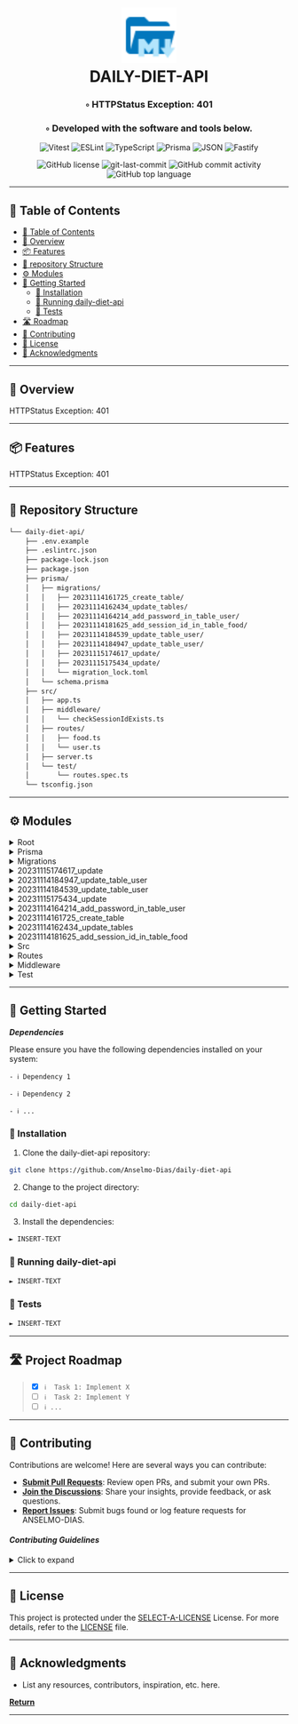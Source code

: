 <div align="center">
<h1 align="center">
<img src="https://raw.githubusercontent.com/PKief/vscode-material-icon-theme/ec559a9f6bfd399b82bb44393651661b08aaf7ba/icons/folder-markdown-open.svg" width="100" />
<br>DAILY-DIET-API</h1>
<h3>◦ HTTPStatus Exception: 401</h3>
<h3>◦ Developed with the software and tools below.</h3>

<p align="center">
<img src="https://img.shields.io/badge/Vitest-6E9F18.svg?style=flat-square&logo=Vitest&logoColor=white" alt="Vitest" />
<img src="https://img.shields.io/badge/ESLint-4B32C3.svg?style=flat-square&logo=ESLint&logoColor=white" alt="ESLint" />
<img src="https://img.shields.io/badge/TypeScript-3178C6.svg?style=flat-square&logo=TypeScript&logoColor=white" alt="TypeScript" />
<img src="https://img.shields.io/badge/Prisma-2D3748.svg?style=flat-square&logo=Prisma&logoColor=white" alt="Prisma" />
<img src="https://img.shields.io/badge/JSON-000000.svg?style=flat-square&logo=JSON&logoColor=white" alt="JSON" />
<img src="https://img.shields.io/badge/Fastify-000000.svg?style=flat-square&logo=Fastify&logoColor=white" alt="Fastify" />
</p>
<img src="https://img.shields.io/github/license/Anselmo-Dias/daily-diet-api?style=flat-square&color=5D6D7E" alt="GitHub license" />
<img src="https://img.shields.io/github/last-commit/Anselmo-Dias/daily-diet-api?style=flat-square&color=5D6D7E" alt="git-last-commit" />
<img src="https://img.shields.io/github/commit-activity/m/Anselmo-Dias/daily-diet-api?style=flat-square&color=5D6D7E" alt="GitHub commit activity" />
<img src="https://img.shields.io/github/languages/top/Anselmo-Dias/daily-diet-api?style=flat-square&color=5D6D7E" alt="GitHub top language" />
</div>

---

## 📖 Table of Contents
- [📖 Table of Contents](#-table-of-contents)
- [📍 Overview](#-overview)
- [📦 Features](#-features)
- [📂 repository Structure](#-repository-structure)
- [⚙️ Modules](#modules)
- [🚀 Getting Started](#-getting-started)
    - [🔧 Installation](#-installation)
    - [🤖 Running daily-diet-api](#-running-daily-diet-api)
    - [🧪 Tests](#-tests)
- [🛣 Roadmap](#-roadmap)
- [🤝 Contributing](#-contributing)
- [📄 License](#-license)
- [👏 Acknowledgments](#-acknowledgments)

---


## 📍 Overview

HTTPStatus Exception: 401

---

## 📦 Features

HTTPStatus Exception: 401

---


## 📂 Repository Structure

```sh
└── daily-diet-api/
    ├── .env.example
    ├── .eslintrc.json
    ├── package-lock.json
    ├── package.json
    ├── prisma/
    │   ├── migrations/
    │   │   ├── 20231114161725_create_table/
    │   │   ├── 20231114162434_update_tables/
    │   │   ├── 20231114164214_add_password_in_table_user/
    │   │   ├── 20231114181625_add_session_id_in_table_food/
    │   │   ├── 20231114184539_update_table_user/
    │   │   ├── 20231114184947_update_table_user/
    │   │   ├── 20231115174617_update/
    │   │   ├── 20231115175434_update/
    │   │   └── migration_lock.toml
    │   └── schema.prisma
    ├── src/
    │   ├── app.ts
    │   ├── middleware/
    │   │   └── checkSessionIdExists.ts
    │   ├── routes/
    │   │   ├── food.ts
    │   │   └── user.ts
    │   ├── server.ts
    │   └── test/
    │       └── routes.spec.ts
    └── tsconfig.json

```

---


## ⚙️ Modules

<details closed><summary>Root</summary>

| File                                                                                            | Summary                   |
| ---                                                                                             | ---                       |
| [.eslintrc.json](https://github.com/Anselmo-Dias/daily-diet-api/blob/main/.eslintrc.json)       | HTTPStatus Exception: 401 |
| [.env.example](https://github.com/Anselmo-Dias/daily-diet-api/blob/main/.env.example)           | HTTPStatus Exception: 401 |
| [package.json](https://github.com/Anselmo-Dias/daily-diet-api/blob/main/package.json)           | HTTPStatus Exception: 401 |
| [package-lock.json](https://github.com/Anselmo-Dias/daily-diet-api/blob/main/package-lock.json) | HTTPStatus Exception: 401 |
| [tsconfig.json](https://github.com/Anselmo-Dias/daily-diet-api/blob/main/tsconfig.json)         | HTTPStatus Exception: 401 |

</details>

<details closed><summary>Prisma</summary>

| File                                                                                           | Summary                   |
| ---                                                                                            | ---                       |
| [schema.prisma](https://github.com/Anselmo-Dias/daily-diet-api/blob/main/prisma/schema.prisma) | HTTPStatus Exception: 401 |

</details>

<details closed><summary>Migrations</summary>

| File                                                                                                                  | Summary                   |
| ---                                                                                                                   | ---                       |
| [migration_lock.toml](https://github.com/Anselmo-Dias/daily-diet-api/blob/main/prisma/migrations/migration_lock.toml) | HTTPStatus Exception: 401 |

</details>

<details closed><summary>20231115174617_update</summary>

| File                                                                                                                            | Summary                   |
| ---                                                                                                                             | ---                       |
| [migration.sql](https://github.com/Anselmo-Dias/daily-diet-api/blob/main/prisma/migrations/20231115174617_update/migration.sql) | HTTPStatus Exception: 401 |

</details>

<details closed><summary>20231114184947_update_table_user</summary>

| File                                                                                                                                       | Summary                   |
| ---                                                                                                                                        | ---                       |
| [migration.sql](https://github.com/Anselmo-Dias/daily-diet-api/blob/main/prisma/migrations/20231114184947_update_table_user/migration.sql) | HTTPStatus Exception: 401 |

</details>

<details closed><summary>20231114184539_update_table_user</summary>

| File                                                                                                                                       | Summary                   |
| ---                                                                                                                                        | ---                       |
| [migration.sql](https://github.com/Anselmo-Dias/daily-diet-api/blob/main/prisma/migrations/20231114184539_update_table_user/migration.sql) | HTTPStatus Exception: 401 |

</details>

<details closed><summary>20231115175434_update</summary>

| File                                                                                                                            | Summary                   |
| ---                                                                                                                             | ---                       |
| [migration.sql](https://github.com/Anselmo-Dias/daily-diet-api/blob/main/prisma/migrations/20231115175434_update/migration.sql) | HTTPStatus Exception: 401 |

</details>

<details closed><summary>20231114164214_add_password_in_table_user</summary>

| File                                                                                                                                                | Summary                   |
| ---                                                                                                                                                 | ---                       |
| [migration.sql](https://github.com/Anselmo-Dias/daily-diet-api/blob/main/prisma/migrations/20231114164214_add_password_in_table_user/migration.sql) | HTTPStatus Exception: 401 |

</details>

<details closed><summary>20231114161725_create_table</summary>

| File                                                                                                                                  | Summary                   |
| ---                                                                                                                                   | ---                       |
| [migration.sql](https://github.com/Anselmo-Dias/daily-diet-api/blob/main/prisma/migrations/20231114161725_create_table/migration.sql) | HTTPStatus Exception: 401 |

</details>

<details closed><summary>20231114162434_update_tables</summary>

| File                                                                                                                                   | Summary                   |
| ---                                                                                                                                    | ---                       |
| [migration.sql](https://github.com/Anselmo-Dias/daily-diet-api/blob/main/prisma/migrations/20231114162434_update_tables/migration.sql) | HTTPStatus Exception: 401 |

</details>

<details closed><summary>20231114181625_add_session_id_in_table_food</summary>

| File                                                                                                                                                  | Summary                   |
| ---                                                                                                                                                   | ---                       |
| [migration.sql](https://github.com/Anselmo-Dias/daily-diet-api/blob/main/prisma/migrations/20231114181625_add_session_id_in_table_food/migration.sql) | HTTPStatus Exception: 401 |

</details>

<details closed><summary>Src</summary>

| File                                                                                | Summary                   |
| ---                                                                                 | ---                       |
| [app.ts](https://github.com/Anselmo-Dias/daily-diet-api/blob/main/src/app.ts)       | HTTPStatus Exception: 401 |
| [server.ts](https://github.com/Anselmo-Dias/daily-diet-api/blob/main/src/server.ts) | HTTPStatus Exception: 401 |

</details>

<details closed><summary>Routes</summary>

| File                                                                                   | Summary                   |
| ---                                                                                    | ---                       |
| [food.ts](https://github.com/Anselmo-Dias/daily-diet-api/blob/main/src/routes/food.ts) | HTTPStatus Exception: 401 |
| [user.ts](https://github.com/Anselmo-Dias/daily-diet-api/blob/main/src/routes/user.ts) | HTTPStatus Exception: 401 |

</details>

<details closed><summary>Middleware</summary>

| File                                                                                                                       | Summary                   |
| ---                                                                                                                        | ---                       |
| [checkSessionIdExists.ts](https://github.com/Anselmo-Dias/daily-diet-api/blob/main/src/middleware/checkSessionIdExists.ts) | HTTPStatus Exception: 401 |

</details>

<details closed><summary>Test</summary>

| File                                                                                               | Summary                   |
| ---                                                                                                | ---                       |
| [routes.spec.ts](https://github.com/Anselmo-Dias/daily-diet-api/blob/main/src/test/routes.spec.ts) | HTTPStatus Exception: 401 |

</details>

---

## 🚀 Getting Started

***Dependencies***

Please ensure you have the following dependencies installed on your system:

`- ℹ️ Dependency 1`

`- ℹ️ Dependency 2`

`- ℹ️ ...`

### 🔧 Installation

1. Clone the daily-diet-api repository:
```sh
git clone https://github.com/Anselmo-Dias/daily-diet-api
```

2. Change to the project directory:
```sh
cd daily-diet-api
```

3. Install the dependencies:
```sh
► INSERT-TEXT
```

### 🤖 Running daily-diet-api

```sh
► INSERT-TEXT
```

### 🧪 Tests
```sh
► INSERT-TEXT
```

---


## 🛣 Project Roadmap

> - [X] `ℹ️  Task 1: Implement X`
> - [ ] `ℹ️  Task 2: Implement Y`
> - [ ] `ℹ️ ...`


---

## 🤝 Contributing

Contributions are welcome! Here are several ways you can contribute:

- **[Submit Pull Requests](https://github.com/Anselmo-Dias/daily-diet-api/blob/main/CONTRIBUTING.md)**: Review open PRs, and submit your own PRs.
- **[Join the Discussions](https://github.com/Anselmo-Dias/daily-diet-api/discussions)**: Share your insights, provide feedback, or ask questions.
- **[Report Issues](https://github.com/Anselmo-Dias/daily-diet-api/issues)**: Submit bugs found or log feature requests for ANSELMO-DIAS.

#### *Contributing Guidelines*

<details closed>
<summary>Click to expand</summary>

1. **Fork the Repository**: Start by forking the project repository to your GitHub account.
2. **Clone Locally**: Clone the forked repository to your local machine using a Git client.
   ```sh
   git clone <your-forked-repo-url>
   ```
3. **Create a New Branch**: Always work on a new branch, giving it a descriptive name.
   ```sh
   git checkout -b new-feature-x
   ```
4. **Make Your Changes**: Develop and test your changes locally.
5. **Commit Your Changes**: Commit with a clear and concise message describing your updates.
   ```sh
   git commit -m 'Implemented new feature x.'
   ```
6. **Push to GitHub**: Push the changes to your forked repository.
   ```sh
   git push origin new-feature-x
   ```
7. **Submit a Pull Request**: Create a PR against the original project repository. Clearly describe the changes and their motivations.

Once your PR is reviewed and approved, it will be merged into the main branch.

</details>

---

## 📄 License


This project is protected under the [SELECT-A-LICENSE](https://choosealicense.com/licenses) License. For more details, refer to the [LICENSE](https://choosealicense.com/licenses/) file.

---

## 👏 Acknowledgments

- List any resources, contributors, inspiration, etc. here.

[**Return**](#Top)

---

